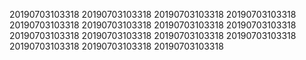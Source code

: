 20190703103318
20190703103318
20190703103318
20190703103318
20190703103318
20190703103318
20190703103318
20190703103318
20190703103318
20190703103318
20190703103318
20190703103318
20190703103318
20190703103318
20190703103318
